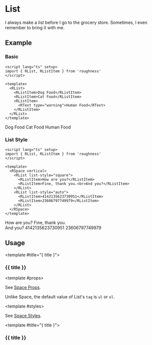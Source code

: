 <script lang="ts" setup>
import { RDetails, RList, RListItem, RSpace, RTable, RText } from 'roughness'
</script>

# List

I always make a list before I go to the grocery store. Sometimes, I even remember to bring it with me.

## Example

### Basic

<RDetails>
  <template #summary>Show Code</template>

```vue
<script lang="ts" setup>
import { RList, RListItem } from 'roughness'
</script>

<template>
  <RList>
    <RListItem>Dog Food</RListItem>
    <RListItem>Cat Food</RListItem>
    <RListItem>
      <RText type="warning">Human Food</RText>
    </RListItem>
  </RList>
</template>
```

</RDetails>

<RList>
  <RListItem>Dog Food</RListItem>
  <RListItem>Cat Food</RListItem>
  <RListItem>
    <RText type="warning">Human Food</RText>
  </RListItem>
</RList>

### List Style

<RDetails>
  <template #summary>Show Code</template>

```vue
<script lang="ts" setup>
import { RList, RListItem } from 'roughness'
</script>

<template>
  <RSpace vertical>
    <RList list-style="square">
      <RListItem>How are you?</RListItem>
      <RListItem>Fine, thank you.<br>And you?</RListItem>
    </RList>
    <RList list-style="auto">
      <RListItem>4142135623730951</RListItem>
      <RListItem>23606797749979</RListItem>
    </RList>
  </RSpace>
</template>
```

</RDetails>

<RSpace vertical>
  <RList list-style="square">
    <RListItem>How are you?</RListItem>
    <RListItem>Fine, thank you.<br>And you?</RListItem>
  </RList>
  <RList list-style="auto">
    <RListItem>4142135623730951</RListItem>
    <RListItem>23606797749979</RListItem>
  </RList>
</RSpace>

## Usage

<RUsage file="src/list/index.vue">

  <template #title="{ title }">

  ### {{ title }}

  </template>

  <template #props>

  <RProp name="...">

  See [Space Props](/components/space#props).

  Unlike Space, the default value of List's `tag` is `ul` or `ol`.

  </RProp>

  </template>

  <template #styles>

  <RStyle name="...">

  See [Space Styles](/components/space#styles).

  </RStyle>

  </template>

</RUsage>

<RUsage file="src/list/list-item.vue">

  <template #title="{ title }">

  ### {{ title }}

  </template>

</RUsage>
